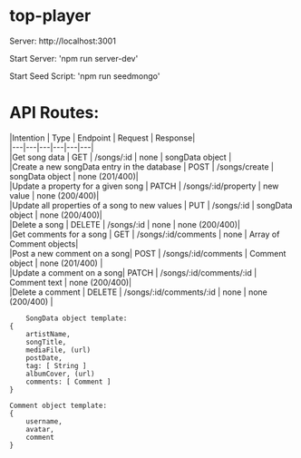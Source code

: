 # top-player

Server: http://localhost:3001

Start Server: 'npm run server-dev'

Start Seed Script: 'npm run seedmongo'

# API Routes:
  
|Intention | Type | Endpoint | Request | Response|  
|---|---|---|---|---|---|  
|Get song data | GET | /songs/:id | none | songData object |  
|Create a new songData entry in the database | POST | /songs/create | songData object | none (201/400)|  
|Update a property for a given song | PATCH | /songs/:id/property | new value | none (200/400)|  
|Update all properties of a song to new values | PUT | /songs/:id | songData object | none (200/400)|  
|Delete a song | DELETE | /songs/:id | none | none (200/400)|  
|Get comments for a song | GET | /songs/:id/comments | none | Array of Comment objects|  
|Post a new comment on a song| POST | /songs/:id/comments | Comment object | none (201/400) |  
|Update a comment on a song| PATCH | /songs/:id/comments/:id | Comment text | none (200/400)|  
|Delete a comment | DELETE | /songs/:id/comments/:id | none | none (200/400)  |  


        SongData object template:
    {
        artistName,  
        songTitle,  
        mediaFile, (url)  
        postDate,  
        tag: [ String ]  
        albumCover, (url)  
        comments: [ Comment ]
    }

    Comment object template: 
    {
        username,
        avatar,
        comment
    }